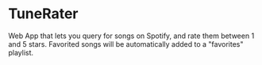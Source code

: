 # TuneRater

Web App that lets you query for songs on Spotify, and rate them between 1 and 5 stars. Favorited songs will be automatically added to a "favorites" playlist. 
